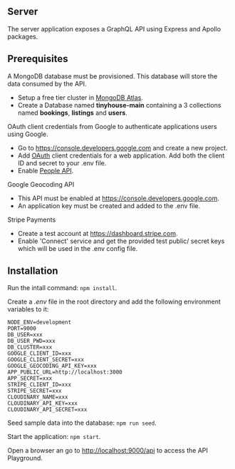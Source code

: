 ## Server

The server application exposes a GraphQL API using Express and Apollo packages.

## Prerequisites

A MongoDB database must be provisioned. This database will store the data consumed by the API.

- Setup a free tier cluster in [MongoDB Atlas](https://www.mongodb.com/cloud/atlas).
- Create a Database named **tinyhouse-main** containing a 3 collections named **bookings**, **listings** and **users**.

OAuth client credentials from Google to authenticate applications users using Google.

- Go to https://console.developers.google.com and create a new project.
- Add [OAuth](https://developers.google.com/identity/protocols/oauth2/scopes) client credentials for a web application. Add both the client ID and secret to your .env file.
- Enable [People API](https://developers.google.com/people/api/rest/v1/people/get).

Google Geocoding API

- This API must be enabled at https://console.developers.google.com.
- An application key must be created and added to the .env file.

Stripe Payments

- Create a test account at https://dashboard.stripe.com.
- Enable 'Connect' service and get the provided test public/ secret keys which will be used in the .env config file.

## Installation

Run the intall command: `npm install`.

Create a _.env_ file in the root directory and add the following environment variables to it:

```
NODE_ENV=development
PORT=9000
DB_USER=xxx
DB_USER_PWD=xxx
DB_CLUSTER=xxx
GOOGLE_CLIENT_ID=xxx
GOOGLE_CLIENT_SECRET=xxx
GOOGLE_GEOCODING_API_KEY=xxx
APP_PUBLIC_URL=http://localhost:3000
APP_SECRET=xxx
STRIPE_CLIENT_ID=xxx
STRIPE_SECRET=xxx
CLOUDINARY_NAME=xxx
CLOUDINARY_API_KEY=xxx
CLOUDINARY_API_SECRET=xxx
```

Seed sample data into the database: `npm run seed`.

Start the application: `npm start`.

Open a browser an go to [http://localhost:9000/api](http://localhost:9000/api) to access the API Playground.
